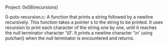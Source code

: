 Project: 0x08(recursions)

0-puts-recursion.c: A function that prints a string followed by a newline recursively.
This function takes a pointer s to the string to be printed. It uses recursion to print
each character of the string one by one, until it reaches the null terminator character '\0'.
It prints a newline character '\n' using putchar() when the null terminator is encountered and returns.
